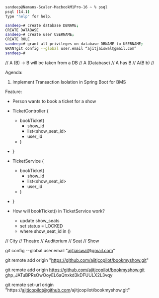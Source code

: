 ```bash
sandeep@Namans-Scaler-MacbookM1Pro-16 ~ % psql
psql (14.1)
Type "help" for help.

sandeep=# create database DBNAME;
CREATE DATABASE
sandeep=# create user USERNAME;
CREATE ROLE
sandeep=# grant all privileges on database DBNAME to USERNAME;
GRANTgit config --global user.email “ajitjaiswal@gmail.com”
sandeep=#
```


// A (B) -> B will be taken from a DB
// A (Database)
// A has B
// A(B b)
// 


Agenda:
1. Implement Transaction Isolation in Spring Boot for BMS

Feature:
- Person wants to book a ticket for a show
- TicketController {
  - bookTicket(
    - show_id
    - list<show_seat_id>
    - user_id
  - )
- }


- TicketService {
  - bookTicket(
    - show_id
    - list<show_seat_id>
    - user_id
  - ) 
- }

- How will bookTicket() in TicketService work?
  - update show_seats
  - set status = LOCKED
  - where show_seat_id in ()



// City
// Theatre
// Auditorium
// Seat
// Show

git config --global user.email "ajitjaiswal@gmail.com"

git remote add origin "https://github.com/ajitjcopilot/bookmyshow.git"

git remote add origin https://github.com/ajitjcopilot/bookmyshow.git
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


git remote set-url origin "https://ajitjcopilot@github.com/ajitjcopilot/bookmyshow.git"